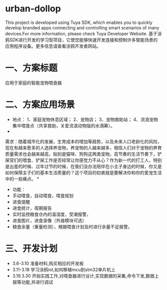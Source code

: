 # urban-dollop
This project is developed using Tuya SDK, which enables you to quickly develop branded apps connecting and controlling smart scenarios of many devices.For more information, please check Tuya Developer Website. 
基于涂鸦SDK进行开发的学习型项目，它使您能够快速开发连接和控制许多智能场景的应用程序设备。更多信息请查看涂鸦开发者网站。
# 一、方案标题
应用于家庭的智能宠物喂食器
# 二、方案应用场景
* 地点：
 1、家庭宠物休息区域；
 2、宠物店；
 3、宠物救助站；
 4、流浪宠物集中喂食点（共享救助，关爱流浪动物版的水滴筹）。  
* 
需求：随着城市化的发展，生育成本的增加等趋势，以及未来人口老龄化的风险，现在有越来愈多的人选择养宠物，养宠物的人越来越多，相信人们对于宠物的养育质量需求也会越来越高，贴别是猫咪、狗狗这两类宠物。高节奏的生活节奏下，铲屎官们的喂食、铲屎工作是否经常让你感觉力不从心？作为新一代的打工人，特别是出差的时候、过年过节的时候，在我们没办法陪伴在小主子身边的时候，你又是如何保障主子们的基本生活质量的？这个项目的初衷就是要解决你和你的爱宠生活中的一些痛点。
* 
* 功能：
* 手动喂食，自动喂食，喂食规划
* 进食提醒
* 进食统计，周期报告
* 实时监控粮食仓内的温湿度，受潮报警，
* 进食图片，进食录像（外接模块可选）
* 粮食余量（重量检测），根据喂食计划及时进行余量不足报警。

# 三、开发计划

* 3.6-3.10 准备材料,购买相应的开发板
* 3.11-3.18 学习涂鸦iot,如何移植mcu到stm32单片机上
* 3.19.3.30 开始实践工作,对喂食器进行设计,实现数据的采集,命令下发,数据上报等功能,并进行调试

